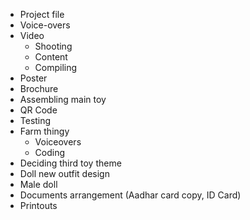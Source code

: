 * Project file
* Voice-overs
* Video
    * Shooting
    * Content
    * Compiling
* Poster
* Brochure
* Assembling main toy
* QR Code
* Testing
* Farm thingy
    * Voiceovers
    * Coding
* Deciding third toy theme
* Doll new outfit design
* Male doll
* Documents arrangement (Aadhar card copy, ID Card)
* Printouts

